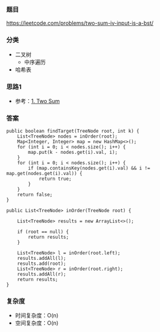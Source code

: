 ### 题目
https://leetcode.com/problems/two-sum-iv-input-is-a-bst/

### 分类
* 二叉树
    * 中序遍历
* 哈希表

### 思路1
* 参考：[1. Two Sum](1.%20Two%20Sum.md)

### 答案
```
public boolean findTarget(TreeNode root, int k) {
    List<TreeNode> nodes = inOrder(root);
    Map<Integer, Integer> map = new HashMap<>();
    for (int i = 0; i < nodes.size(); i++) {
        map.put(k - nodes.get(i).val, i);
    }
    for (int i = 0; i < nodes.size(); i++) {
        if (map.containsKey(nodes.get(i).val) && i != map.get(nodes.get(i).val)) {
            return true;
        }
    }
    return false;
}

public List<TreeNode> inOrder(TreeNode root) {

    List<TreeNode> results = new ArrayList<>();

    if (root == null) {
        return results;
    }

    List<TreeNode> l = inOrder(root.left);
    results.addAll(l);
    results.add(root);
    List<TreeNode> r = inOrder(root.right);
    results.addAll(r);
    return results;
}
```

### 复杂度
* 时间复杂度：O(n)
* 空间复杂度：O(n)
